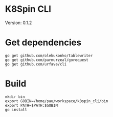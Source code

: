 # K8Spin CLI
Version: 0.1.2

# Get dependencies
```
go get github.com/olekukonko/tablewriter
go get github.com/parnurzeal/gorequest
go get github.com/urfave/cli
```

# Build
```
mkdir bin
export GOBIN=/home/pau/workspace/k8spin_cli/bin
export PATH=$PATH:$GOBIN
go install
```